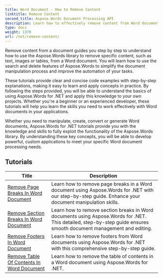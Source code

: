 ```yaml
---
title: Word Document - How to Remove Content
linktitle: Remove Content
second_title: Aspose.Words Document Processing API
description: Learn how to effectively remove content from Word documents using Aspose.Words for .NET. Follow step-by-step tutorials and use C# code samples to learn different content removal techniques.
type: docs
weight: 1370
url: /net/remove-content/
---
```

Remove content from a document guides you step by step to understand how to use the Aspose.Words library to remove specific content, such as text, images or tables, from a Word document. You will learn how to use the search and delete features of Aspose.Words to simplify the document manipulation process and improve the automation of your tasks.

These tutorials provide clear and concise code examples with step-by-step explanations, making it easy to learn and apply concepts in practice. By following the steps provided, you will be able to understand the basics of using Aspose.Words for .NET and apply this knowledge to your own projects. Whether you're a beginner or an experienced developer, these tutorials will help you learn the skills you need to work effectively with Word documents in your applications.

Whether you need to manipulate, create, convert or generate Word documents, Aspose.Words for .NET tutorials provide you with the knowledge and skills to fully exploit the functionality of the Aspose.Words library. By understanding these key concepts, you will be able to develop powerful, custom applications to meet your specific Word document processing needs.

 ## Tutorials
| Title | Description |
| --- | --- |
| [Remove Page Breaks In Word Document](./remove-page-breaks/) | Learn how to remove page breaks in a Word document using Aspose.Words for .NET with our step-by-step guide. Enhance your document manipulation skills. |
| [Remove Section Breaks In Word Document](./remove-section-breaks/) | Learn how to remove section breaks in Word documents using Aspose.Words for .NET. This detailed, step-by-step guide ensures smooth document management and editing.|
| [Remove Footers In Word Document](./remove-footers/) | Learn how to remove footers from Word documents using Aspose.Words for .NET with this comprehensive step-by-step guide. |
| [Remove Table Of Contents In Word Document](./remove-table-of-contents/) | Learn how to remove the table of contents in a Word document using Aspose.Words for .NET. |

